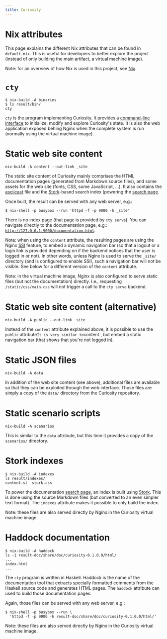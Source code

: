 ```yaml
---
title: Curiosity
---
```



# Nix attributes

This page explains the different Nix attributes that can be found in
`default.nix`. This is useful for developers to better explore the project
(instead of only building the main artifact, a virtual machine image).

Note: for an overview of how Nix is used in this project, see
[Nix](/documentation/nix).

# `cty`

```
$ nix-build -A binaries
$ ls result/bin/
cty
```

`cty` is the program implementing Curiosity. It provides a [command-line
interface](/documentation/clis) to initialize, modify and explore Curiosity's
state. It is also the web application exposed behing Nginx when the complete
system is run (normally using the virtual machine image).

# Static web site content

```
nix-build -A content --out-link _site
```

The static site content of Curiosity mainly comprises the HTML documentation
pages (generated from Markdown source files), and some assets for the web site
(fonts, CSS, some JavaScript, ...). It also contains the
[asciicast](https://asciinema.org/) file and the
[Stork](https://stork-search.net/)-based search index (powering the [search
page](/documentation/search).

Once built, the result can be served with any web server, e.g.:

```
$ nix-shell -p busybox --run 'httpd -f -p 9000 -h _site'
```

There is no index page (that page is provided by `cty serve`). You can navigate
directly to the documentation page, e.g.:
[`http://127.0.0.1:9000/documentation.html`](http://127.0.0.1:9000/documentation.html).

Note: when using the `content` attribute, the resulting pages are using the
Nginx [SSI](http://nginx.org/en/docs/http/ngx_http_ssi_module.html) feature, to
embed a dynamic navigation bar (so that a logout or a login link is provided
depending on if the backend notices that the user is logged in or not). In
other words, unless Nginx is used to serve the `_site/` directory (and is
configured to enable SSI), such a navigation bar will not be visible. See below
for a different version of the `content` attribute.

Note: in the virtual machine image, Nginx is also configured to serve static
files (but not the documentation) directly. I.e., requesting
`/static/css/main.css` will not trigger a call to the `cty serve` backend.

# Static web site content (alternative)

```
nix-build -A public --out-link _site
```

Instead of the `content` attribute explained above, it is possible to use the
`public` attribute` It is very similar to `content`, but embed a static
navigation bar (that shows that you're not logged in).

# Static JSON files

```
nix-build -A data
```

In addition of the web site content (see above), additional files are available
so that they can be exploited through the web interface. Those files are simply
a copy of the `data/` directory from the Curiosity repository.

# Static scenario scripts

```
nix-build -A scenarios
```

This is similar to the `data` attribute, but this time it provides a copy of
the `scenarios/` directory.

# Stork indexes

```
$ nix-build -A indexes
ls result/indexes/
content.st  stork.css
```

To power the documentation [search page](/documentation/search), an index is
built using [Stork](https://stork-search.net/). This is done using the source
Markdown files (but converted to an even simpler text format). The `indexes`
attribute makes it possible to only build the index.

Note: these files are also served directly by Nginx in the Curiosity virtual
machine image.

# Haddock documentation

```
$ nix-build -A haddock
ls -1 result-doc/share/doc/curiosity-0.1.0.0/html/
...
index.html
...
```

The `cty` program is written in Haskell. Haddock is the name of the
documentation tool that extracts specially formatted comments from the Haskell
source code and generates HTML pages. The `haddock` attribute can used to build
those documentation pages.

Again, those files can be served with any web server, e.g.:

```
$ nix-shell -p busybox --run \
  'httpd -f -p 9000 -h result-doc/share/doc/curiosity-0.1.0.0/html/'
```

Note: these files are also served directly by Nginx in the Curiosity virtual
machine image.
